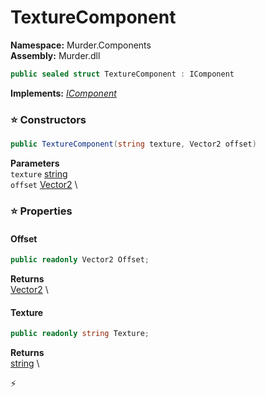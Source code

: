 # TextureComponent

**Namespace:** Murder.Components \
**Assembly:** Murder.dll

```csharp
public sealed struct TextureComponent : IComponent
```

**Implements:** _[IComponent](/Bang/Components/IComponent.html)_

### ⭐ Constructors
```csharp
public TextureComponent(string texture, Vector2 offset)
```

**Parameters** \
`texture` [string](https://learn.microsoft.com/en-us/dotnet/api/System.String?view=net-7.0) \
`offset` [Vector2](/Murder/Core/Geometry/Vector2.html) \

### ⭐ Properties
#### Offset
```csharp
public readonly Vector2 Offset;
```

**Returns** \
[Vector2](/Murder/Core/Geometry/Vector2.html) \
#### Texture
```csharp
public readonly string Texture;
```

**Returns** \
[string](https://learn.microsoft.com/en-us/dotnet/api/System.String?view=net-7.0) \


⚡